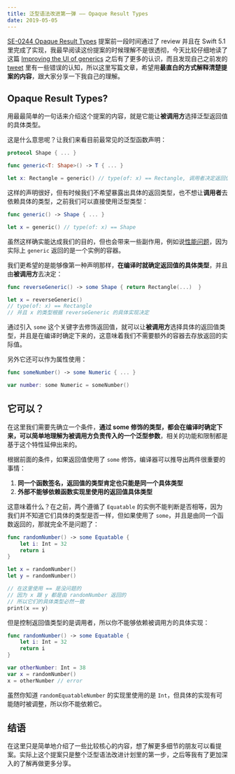 ```yaml
---
title: 泛型语法改进第一弹 —— Opaque Result Types 
date: 2019-05-05
---
```


[SE-0244 Opaque Result Types](https://github.com/apple/swift-evolution/blob/master/proposals/0244-opaque-result-types.md) 提案前一段时间通过了 review 并且在 Swift 5.1 里完成了实现，我最早阅读这份提案的时候理解不是很透彻，今天比较仔细地读了这篇 [Improving the UI of generics](https://forums.swift.org/t/improving-the-ui-of-generics/22814) 之后有了更多的认识，而且发现自己之前发的 [tweet](https://twitter.com/kemchenj/status/1107125451632201728) 里有一些错误的认知，所以这里写篇文章，希望用**最直白的方式解释清楚提案的内容**，跟大家分享一下我自己的理解。

## Opaque Result Types?

用最最简单的一句话来介绍这个提案的内容，就是它能让**被调用方**选择泛型返回值的具体类型。

<!-- more -->

这是什么意思呢？让我们来看目前最常见的泛型函数声明：

```swift
protocol Shape { ... }

func generic<T: Shape>() -> T { ... }

let x: Rectangle = generic() // type(of: x) == Rectangle, 调用者决定返回值类型
```

这样的声明很好，但有时候我们不希望暴露出具体的返回类型，也不想让**调用者**去依赖具体的类型，之前我们可以直接使用泛型类型：

```swift
func generic() -> Shape { ... }

let x = generic() // type(of: x) == Shape
```

虽然这样确实能达成我们的目的，但也会带来一些副作用，例如说[性能问题](https://www.jianshu.com/p/0d3db4422954)，因为实际上 `generic` 返回的是一个实例的容器。

我们更希望的是能够像第一种声明那样，**在编译时就确定返回值的具体类型**，并且由**被调用方**去决定：

```swift
func reverseGeneric() -> some Shape { return Rectangle(...)  }

let x = reverseGeneric() 
// type(of: x) == Rectangle
// 并且 x 的类型根据 reverseGeneric 的具体实现决定
```

通过引入 `some` 这个关键字去修饰返回值，就可以让**被调用方**选择具体的返回值类型，并且是在编译时确定下来的，这意味着我们不需要额外的容器去存放返回的实际值。

另外它还可以作为属性使用：

```swift
func someNumber() -> some Numeric { ... }

var number: some Numeric = someNumber()
```

## 它可以？

在这里我们需要先确立一个条件，**通过 some 修饰的类型，都会在编译时确定下来，可以简单地理解为被调用方负责传入的一个泛型参数**，相关的功能和限制都是基于这个特性延伸出来的。

根据前面的条件，如果返回值使用了 `some` 修饰，编译器可以推导出两件很重要的事情：

1. **同一个函数签名，返回值的类型肯定也只能是同一个具体类型**
2. **外部不能够依赖函数实现里使用的返回值具体类型**

这意味着什么？在之前，两个遵循了 `Equatable` 的实例不能判断是否相等，因为我们并不知道它们具体的类型是否一样，但如果使用了 `some`，并且是由同一个函数返回的，那就完全不是问题了：

```swift
func randomNumber() -> some Equatable {
    let i: Int = 32
    return i
}

let x = randomNumber()
let y = randomNumber()

// 在这里使用 == 是没问题的
// 因为 x 跟 y 都是由 randomNumber 返回的
// 所以它们的具体类型必然一致
print(x == y)
```

但是控制返回值类型的是调用者，所以你不能够依赖被调用方的具体实现：

```swift
func randomNumber() -> some Equatable {
    let i: Int = 32
    return i
}

var otherNumber: Int = 38
var x = randomNumber()
x = otherNumber // error
```

虽然你知道 `randomEquatableNumber` 的实现里使用的是 `Int`，但具体的实现有可能随时被调整，所以你不能依赖它。

## 结语

在这里只是简单地介绍了一些比较核心的内容，想了解更多细节的朋友可以看提案。实际上这个提案只是整个泛型语法改进计划里的第一步，之后等我有了更加深入的了解再做更多分享。